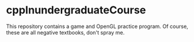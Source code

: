 # cppInundergraduateCourse
This repository contains a game and OpenGL practice program. Of course, these are all negative textbooks, don't spray me.
